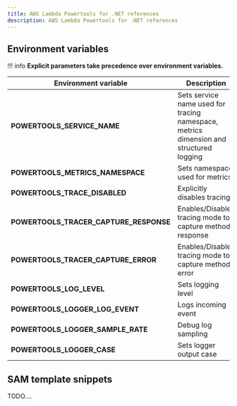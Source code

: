 ```yaml
---
title: AWS Lambda Powertools for .NET references
description: AWS Lambda Powertools for .NET references
---
```


## Environment variables

!!! info
    **Explicit parameters take precedence over environment variables.**

| Environment variable | Description | Utility | Default |
| ------------------------------------------------- | --------------------------------------------------------------------------------- | --------------------------------------------------------------------------------- | ------------------------------------------------- |
| **POWERTOOLS_SERVICE_NAME** | Sets service name used for tracing namespace, metrics dimension and structured logging | All | `"service_undefined"` |
| **POWERTOOLS_METRICS_NAMESPACE** | Sets namespace used for metrics | [Metrics](./core/metrics) | `None` |
| **POWERTOOLS_TRACE_DISABLED** | Explicitly disables tracing | [Tracing](./core/tracing) | `false` |
| **POWERTOOLS_TRACER_CAPTURE_RESPONSE** | Enables/Disables tracing mode to capture method response | [Tracing](./core/tracing) | `true` |
| **POWERTOOLS_TRACER_CAPTURE_ERROR** | Enables/Disables tracing mode to capture method error | [Tracing](./core/tracing) | `true` |
| **POWERTOOLS_LOG_LEVEL** | Sets logging level | [Logging](./core/logger) | `Information` |
| **POWERTOOLS_LOGGER_LOG_EVENT** | Logs incoming event | [Logging](./core/logger) | `false` |
| **POWERTOOLS_LOGGER_SAMPLE_RATE** | Debug log sampling | [Logging](./core/logger) | `0` |
| **POWERTOOLS_LOGGER_CASE** | Sets logger output case | [Logging](./core/logger) | `SnakeCase` |

## SAM template snippets

TODO.... 
